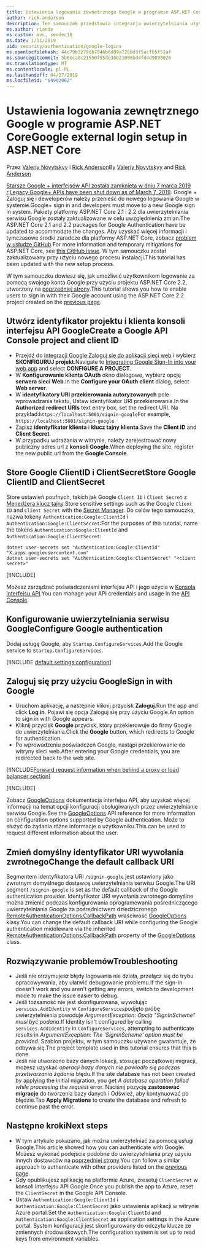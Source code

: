 ```yaml
---
title: Ustawienia logowania zewnętrznego Google w programie ASP.NET Core
author: rick-anderson
description: Ten samouczek przedstawia integracja uwierzytelniania użytkownika konta Google do istniejącej aplikacji platformy ASP.NET Core.
ms.author: riande
ms.custom: mvc, seodec18
ms.date: 1/11/2019
uid: security/authentication/google-logins
ms.openlocfilehash: 44c79b3279db7946b6d89a726bd3f5acfb5f51af
ms.sourcegitcommit: 5b0eca8c21550f95de3bb21096bd4fd4d9098026
ms.translationtype: MT
ms.contentlocale: pl-PL
ms.lasthandoff: 04/27/2019
ms.locfileid: "64902062"
---
```

# <a name="google-external-login-setup-in-aspnet-core"></a><span data-ttu-id="ac59d-103">Ustawienia logowania zewnętrznego Google w programie ASP.NET Core</span><span class="sxs-lookup"><span data-stu-id="ac59d-103">Google external login setup in ASP.NET Core</span></span>

<span data-ttu-id="ac59d-104">Przez [Valeriy Novytskyy](https://github.com/01binary) i [Rick Anderson](https://twitter.com/RickAndMSFT)</span><span class="sxs-lookup"><span data-stu-id="ac59d-104">By [Valeriy Novytskyy](https://github.com/01binary) and [Rick Anderson](https://twitter.com/RickAndMSFT)</span></span>

<span data-ttu-id="ac59d-105">[Starsze Google + interfejsów API została zamknięta w dniu 7 marca 2019 r](https://developers.google.com/+/api-shutdown).</span><span class="sxs-lookup"><span data-stu-id="ac59d-105">[Legacy Google+ APIs have been shut down as of March 7, 2019](https://developers.google.com/+/api-shutdown).</span></span> <span data-ttu-id="ac59d-106">Google + Zaloguj się i deweloperów należy przenieść do nowego logowania Google w systemie.</span><span class="sxs-lookup"><span data-stu-id="ac59d-106">Google+ sign in and developers must move to a new Google sign in system.</span></span> <span data-ttu-id="ac59d-107">Pakiety platformy ASP.NET Core 2.1 i 2.2 dla uwierzytelniania serwisu Google zostały zaktualizowane w celu uwzględnienia zmian.</span><span class="sxs-lookup"><span data-stu-id="ac59d-107">The ASP.NET Core 2.1 and 2.2 packages for Google Authentication have be updated to accommodate the changes.</span></span> <span data-ttu-id="ac59d-108">Aby uzyskać więcej informacji i tymczasowe środki zaradcze dla platformy ASP.NET Core, zobacz [problem w usłudze GitHub](https://github.com/aspnet/AspNetCore/issues/6486).</span><span class="sxs-lookup"><span data-stu-id="ac59d-108">For more information and temporary mitigations for ASP.NET Core, see [this GitHub issue](https://github.com/aspnet/AspNetCore/issues/6486).</span></span> <span data-ttu-id="ac59d-109">W tym samouczku został zaktualizowany przy użyciu nowego procesu instalacji.</span><span class="sxs-lookup"><span data-stu-id="ac59d-109">This tutorial has been updated with the new setup process.</span></span>

<span data-ttu-id="ac59d-110">W tym samouczku dowiesz się, jak umożliwić użytkownikom logowanie za pomocą swojego konta Google przy użyciu projektu ASP.NET Core 2.2, utworzony na [poprzedniej strony](xref:security/authentication/social/index).</span><span class="sxs-lookup"><span data-stu-id="ac59d-110">This tutorial shows you how to enable users to sign in with their Google account using the ASP.NET Core 2.2 project created on the [previous page](xref:security/authentication/social/index).</span></span>

## <a name="create-a-google-api-console-project-and-client-id"></a><span data-ttu-id="ac59d-111">Utwórz identyfikator projektu i klienta konsoli interfejsu API Google</span><span class="sxs-lookup"><span data-stu-id="ac59d-111">Create a Google API Console project and client ID</span></span>

* <span data-ttu-id="ac59d-112">Przejdź do [integracji Google Zaloguj się do aplikacji sieci web](https://developers.google.com/identity/sign-in/web/devconsole-project) i wybierz **SKONFIGURUJ projekt**.</span><span class="sxs-lookup"><span data-stu-id="ac59d-112">Navigate to [Integrating Google Sign-In into your web app](https://developers.google.com/identity/sign-in/web/devconsole-project) and select **CONFIGURE A PROJECT**.</span></span>
* <span data-ttu-id="ac59d-113">W **Konfigurowanie klienta OAuth** okno dialogowe, wybierz opcję **serwera sieci Web**.</span><span class="sxs-lookup"><span data-stu-id="ac59d-113">In the **Configure your OAuth client** dialog, select **Web server**.</span></span>
* <span data-ttu-id="ac59d-114">W **identyfikatory URI przekierowania autoryzowanych** pole wprowadzania tekstu, Ustaw identyfikator URI przekierowania.</span><span class="sxs-lookup"><span data-stu-id="ac59d-114">In the **Authorized redirect URIs** text entry box, set the redirect URI.</span></span> <span data-ttu-id="ac59d-115">Na przykład:`https://localhost:5001/signin-google`</span><span class="sxs-lookup"><span data-stu-id="ac59d-115">For example, `https://localhost:5001/signin-google`</span></span>
* <span data-ttu-id="ac59d-116">Zapisz **identyfikator klienta** i **klucz tajny klienta**.</span><span class="sxs-lookup"><span data-stu-id="ac59d-116">Save the **Client ID** and **Client Secret**.</span></span>
* <span data-ttu-id="ac59d-117">W przypadku wdrażania w witrynie, należy zarejestrować nowy publiczny adres url z **konsoli Google**.</span><span class="sxs-lookup"><span data-stu-id="ac59d-117">When deploying the site, register the new public url from the **Google Console**.</span></span>

## <a name="store-google-clientid-and-clientsecret"></a><span data-ttu-id="ac59d-118">Store Google ClientID i ClientSecret</span><span class="sxs-lookup"><span data-stu-id="ac59d-118">Store Google ClientID and ClientSecret</span></span>

<span data-ttu-id="ac59d-119">Store ustawień poufnych, takich jak Google `Client ID` i `Client Secret` z [Menedżera klucz tajny](xref:security/app-secrets).</span><span class="sxs-lookup"><span data-stu-id="ac59d-119">Store sensitive settings such as the Google `Client ID` and `Client Secret` with the [Secret Manager](xref:security/app-secrets).</span></span> <span data-ttu-id="ac59d-120">Do celów tego samouczka, nazwa tokeny `Authentication:Google:ClientId` i `Authentication:Google:ClientSecret`:</span><span class="sxs-lookup"><span data-stu-id="ac59d-120">For the purposes of this tutorial, name the tokens `Authentication:Google:ClientId` and `Authentication:Google:ClientSecret`:</span></span>

```console
dotnet user-secrets set "Authentication:Google:ClientId" "X.apps.googleusercontent.com"
dotnet user-secrets set "Authentication:Google:ClientSecret" "<client secret>"
```

[!INCLUDE[](~/includes/environmentVarableColon.md)]

<span data-ttu-id="ac59d-121">Możesz zarządzać poświadczeniami interfejsu API i jego użycia w [Konsola interfejsu API](https://console.developers.google.com/apis/dashboard).</span><span class="sxs-lookup"><span data-stu-id="ac59d-121">You can manage your API credentials and usage in the [API Console](https://console.developers.google.com/apis/dashboard).</span></span>

## <a name="configure-google-authentication"></a><span data-ttu-id="ac59d-122">Konfigurowanie uwierzytelniania serwisu Google</span><span class="sxs-lookup"><span data-stu-id="ac59d-122">Configure Google authentication</span></span>

<span data-ttu-id="ac59d-123">Dodaj usługę Google, aby `Startup.ConfigureServices`.</span><span class="sxs-lookup"><span data-stu-id="ac59d-123">Add the Google service to `Startup.ConfigureServices`.</span></span>

[!INCLUDE [default settings configuration](includes/default-settings2-2.md)]

## <a name="sign-in-with-google"></a><span data-ttu-id="ac59d-124">Zaloguj się przy użyciu Google</span><span class="sxs-lookup"><span data-stu-id="ac59d-124">Sign in with Google</span></span>

* <span data-ttu-id="ac59d-125">Uruchom aplikację, a następnie kliknij przycisk **Zaloguj**.</span><span class="sxs-lookup"><span data-stu-id="ac59d-125">Run the app and click **Log in**.</span></span> <span data-ttu-id="ac59d-126">Pojawi się opcja Zaloguj się przy użyciu Google.</span><span class="sxs-lookup"><span data-stu-id="ac59d-126">An option to sign in with Google appears.</span></span>
* <span data-ttu-id="ac59d-127">Kliknij przycisk **Google** przycisk, który przekierowuje do firmy Google do uwierzytelniania.</span><span class="sxs-lookup"><span data-stu-id="ac59d-127">Click the **Google** button, which redirects to Google for authentication.</span></span>
* <span data-ttu-id="ac59d-128">Po wprowadzeniu poświadczeń Google, nastąpi przekierowanie do witryny sieci web.</span><span class="sxs-lookup"><span data-stu-id="ac59d-128">After entering your Google credentials, you are redirected back to the web site.</span></span>

[!INCLUDE[Forward request information when behind a proxy or load balancer section](includes/forwarded-headers-middleware.md)]

[!INCLUDE[](includes/chain-auth-providers.md)]

<span data-ttu-id="ac59d-129">Zobacz [GoogleOptions](/dotnet/api/microsoft.aspnetcore.authentication.google.googleoptions) dokumentacja interfejsu API, aby uzyskać więcej informacji na temat opcji konfiguracji obsługiwanych przez uwierzytelnianie serwisu Google.</span><span class="sxs-lookup"><span data-stu-id="ac59d-129">See the [GoogleOptions](/dotnet/api/microsoft.aspnetcore.authentication.google.googleoptions) API reference for more information on configuration options supported by Google authentication.</span></span> <span data-ttu-id="ac59d-130">Może to służyć do żądania różne informacje o użytkowniku.</span><span class="sxs-lookup"><span data-stu-id="ac59d-130">This can be used to request different information about the user.</span></span>

## <a name="change-the-default-callback-uri"></a><span data-ttu-id="ac59d-131">Zmień domyślny identyfikator URI wywołania zwrotnego</span><span class="sxs-lookup"><span data-stu-id="ac59d-131">Change the default callback URI</span></span>

<span data-ttu-id="ac59d-132">Segmentem identyfikatora URI `/signin-google` jest ustawiony jako zwrotnym domyślnego dostawcę uwierzytelniania serwisu Google.</span><span class="sxs-lookup"><span data-stu-id="ac59d-132">The URI segment `/signin-google` is set as the default callback of the Google authentication provider.</span></span> <span data-ttu-id="ac59d-133">Identyfikator URI wywołania zwrotnego domyślne można zmienić podczas konfigurowania oprogramowania pośredniczącego uwierzytelniania Google za pośrednictwem dziedziczonego [RemoteAuthenticationOptions.CallbackPath](/dotnet/api/microsoft.aspnetcore.authentication.remoteauthenticationoptions.callbackpath) właściwość [GoogleOptions](/dotnet/api/microsoft.aspnetcore.authentication.google.googleoptions) klasy.</span><span class="sxs-lookup"><span data-stu-id="ac59d-133">You can change the default callback URI while configuring the Google authentication middleware via the inherited [RemoteAuthenticationOptions.CallbackPath](/dotnet/api/microsoft.aspnetcore.authentication.remoteauthenticationoptions.callbackpath) property of the [GoogleOptions](/dotnet/api/microsoft.aspnetcore.authentication.google.googleoptions) class.</span></span>

## <a name="troubleshooting"></a><span data-ttu-id="ac59d-134">Rozwiązywanie problemów</span><span class="sxs-lookup"><span data-stu-id="ac59d-134">Troubleshooting</span></span>

* <span data-ttu-id="ac59d-135">Jeśli nie otrzymujesz błędy logowania nie działa, przełącz się do trybu opracowywania, aby ułatwić debugowanie problemu.</span><span class="sxs-lookup"><span data-stu-id="ac59d-135">If the sign-in doesn't work and you aren't getting any errors, switch to development mode to make the issue easier to debug.</span></span>
* <span data-ttu-id="ac59d-136">Jeśli tożsamość nie jest skonfigurowana, wywołując `services.AddIdentity` w `ConfigureServices`podjęto próbę uwierzytelnienia powoduje *ArgumentException: Opcja "SignInScheme" musi być podana*.</span><span class="sxs-lookup"><span data-stu-id="ac59d-136">If Identity isn't configured by calling `services.AddIdentity` in `ConfigureServices`, attempting to authenticate results in *ArgumentException: The 'SignInScheme' option must be provided*.</span></span> <span data-ttu-id="ac59d-137">Szablon projektu, w tym samouczku używane gwarantuje, że odbywa się.</span><span class="sxs-lookup"><span data-stu-id="ac59d-137">The project template used in this tutorial ensures that this is done.</span></span>
* <span data-ttu-id="ac59d-138">Jeśli nie utworzono bazy danych lokacji, stosując początkowej migracji, możesz uzyskać *operacji bazy danych nie powiodło się podczas przetwarzania żądania* błędu.</span><span class="sxs-lookup"><span data-stu-id="ac59d-138">If the site database has not been created by applying the initial migration, you get *A database operation failed while processing the request* error.</span></span> <span data-ttu-id="ac59d-139">Naciśnij pozycję **zastosować migracje** do tworzenia bazy danych i Odśwież, aby kontynuować po błędzie.</span><span class="sxs-lookup"><span data-stu-id="ac59d-139">Tap **Apply Migrations** to create the database and refresh to continue past the error.</span></span>

## <a name="next-steps"></a><span data-ttu-id="ac59d-140">Następne kroki</span><span class="sxs-lookup"><span data-stu-id="ac59d-140">Next steps</span></span>

* <span data-ttu-id="ac59d-141">W tym artykule pokazano, jak można uwierzytelniać za pomocą usługi Google.</span><span class="sxs-lookup"><span data-stu-id="ac59d-141">This article showed how you can authenticate with Google.</span></span> <span data-ttu-id="ac59d-142">Możesz wykonać podejście podobne do uwierzytelniania przy użyciu innych dostawców na [poprzedniej strony](xref:security/authentication/social/index).</span><span class="sxs-lookup"><span data-stu-id="ac59d-142">You can follow a similar approach to authenticate with other providers listed on the [previous page](xref:security/authentication/social/index).</span></span>
* <span data-ttu-id="ac59d-143">Gdy opublikujesz aplikację na platformie Azure, zresetuj `ClientSecret` w konsoli interfejsu API Google.</span><span class="sxs-lookup"><span data-stu-id="ac59d-143">Once you publish the app to Azure, reset the `ClientSecret` in the Google API Console.</span></span>
* <span data-ttu-id="ac59d-144">Ustaw `Authentication:Google:ClientId` i `Authentication:Google:ClientSecret` jako ustawienia aplikacji w witrynie Azure portal.</span><span class="sxs-lookup"><span data-stu-id="ac59d-144">Set the `Authentication:Google:ClientId` and `Authentication:Google:ClientSecret` as application settings in the Azure portal.</span></span> <span data-ttu-id="ac59d-145">System konfiguracji jest skonfigurowany do odczytu klucze ze zmiennych środowiskowych.</span><span class="sxs-lookup"><span data-stu-id="ac59d-145">The configuration system is set up to read keys from environment variables.</span></span>
